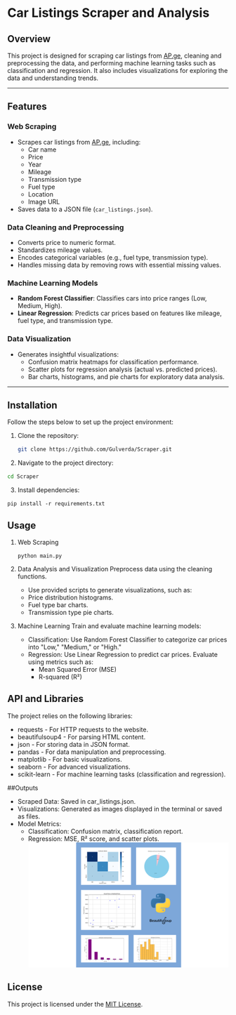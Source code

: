 # Car Listings Scraper and Analysis

## Overview

This project is designed for scraping car listings from [AP.ge](https://www.ap.ge), cleaning and preprocessing the data, and performing machine learning tasks such as classification and regression. It also includes visualizations for exploring the data and understanding trends.

---

## Features

### Web Scraping
- Scrapes car listings from [AP.ge](https://www.ap.ge/ge/search/audi), including:
  - Car name
  - Price
  - Year
  - Mileage
  - Transmission type
  - Fuel type
  - Location
  - Image URL
- Saves data to a JSON file (`car_listings.json`).

### Data Cleaning and Preprocessing
- Converts price to numeric format.
- Standardizes mileage values.
- Encodes categorical variables (e.g., fuel type, transmission type).
- Handles missing data by removing rows with essential missing values.

### Machine Learning Models
- **Random Forest Classifier**: Classifies cars into price ranges (Low, Medium, High).
- **Linear Regression**: Predicts car prices based on features like mileage, fuel type, and transmission type.

### Data Visualization
- Generates insightful visualizations:
  - Confusion matrix heatmaps for classification performance.
  - Scatter plots for regression analysis (actual vs. predicted prices).
  - Bar charts, histograms, and pie charts for exploratory data analysis.

---

## Installation

Follow the steps below to set up the project environment:

1. Clone the repository:
   ```bash
   git clone https://github.com/Gulverda/Scraper.git
2. Navigate to the project directory:
  ```bash
  cd Scraper
  ```
3. Install dependencies:
  ```
  pip install -r requirements.txt
  ```

## Usage
1. Web Scraping
   ```
   python main.py
   ```
2.  Data Analysis and Visualization
    Preprocess data using the cleaning functions.
     - Use provided scripts to generate visualizations, such as:
     - Price distribution histograms.
     - Fuel type bar charts.
     - Transmission type pie charts.

3. Machine Learning
   Train and evaluate machine learning models:

      - Classification: Use Random Forest Classifier to categorize car prices into "Low," "Medium," or "High."
      - Regression: Use Linear Regression to predict car prices. Evaluate using metrics such as:
        - Mean Squared Error (MSE)
        - R-squared (R²)
     
## API and Libraries
   The project relies on the following libraries:

  - requests - For HTTP requests to the website.
  - beautifulsoup4 - For parsing HTML content.
  - json - For storing data in JSON format.
  - pandas - For data manipulation and preprocessing.
  - matplotlib - For basic visualizations.
  - seaborn - For advanced visualizations.
  - scikit-learn - For machine learning tasks (classification and regression).


##Outputs
  - Scraped Data: Saved in car_listings.json.
  - Visualizations: Generated as images displayed in the terminal or saved as files.
  - Model Metrics:
    - Classification: Confusion matrix, classification report.
    - Regression: MSE, R² score, and scatter plots.
![Project](./Results.png)
      
## License

This project is licensed under the [MIT License](LICENSE).
